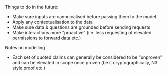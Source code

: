 Things to do in the future:
 - Make sure inputs are canonicalised before passing them to the model.
 - Apply any contextualisation to the data
 - Make sure data & questions are grounded before sending requests
 - Make interactions more "proactive" (i.e. less requesting of elevated permissions to forward data etc.)

<!-- https://www.anthropic.com/news/accenture-aws-anthropic -->

Notes on modelling
 - Each set of quoted claims can generally be considered to be "unproven" and can
 be elevated in scope once proven (be it cryptographically, N3 style proof etc.)

```n3


```
